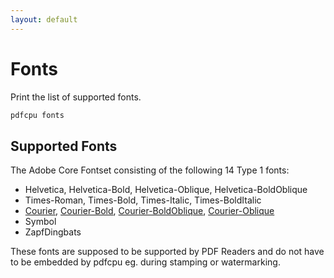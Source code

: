 ```yaml
---
layout: default
---
```


# Fonts

Print the list of supported fonts.

```sh
pdfcpu fonts
```

## Supported Fonts

The Adobe Core Fontset consisting of the following 14 Type 1 fonts:

* Helvetica, Helvetica-Bold, Helvetica-Oblique, Helvetica-BoldOblique
* Times-Roman, Times-Bold, Times-Italic, Times-BoldItalic
* [Courier](https://github.com/pdfcpu/pdfcpu/blob/master/pkg/testdata/fontSamples/Courier.pdf), [Courier-Bold](https://github.com/pdfcpu/pdfcpu/blob/master/pkg/testdata/fontSamples/Courier-Bold.pdf), [Courier-BoldOblique](https://github.com/pdfcpu/pdfcpu/blob/master/pkg/testdata/fontSamples/Courier-BoldOblique.pdf), [Courier-Oblique](https://github.com/pdfcpu/pdfcpu/blob/master/pkg/testdata/fontSamples/Courier-Oblique.pdf)
* Symbol
* ZapfDingbats

These fonts are supposed to be supported by PDF Readers and do not have to be embedded
by pdfcpu eg. during stamping or watermarking.
